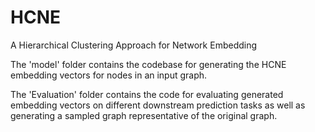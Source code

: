 # HCNE
A Hierarchical Clustering Approach for Network Embedding

The 'model' folder contains the codebase for generating the HCNE embedding vectors for nodes in an input graph.

The 'Evaluation' folder contains the code for evaluating generated embedding vectors on different downstream prediction tasks as well as generating a sampled graph representative of the original graph. 
